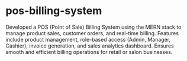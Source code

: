 # pos-billing-system
Developed a POS (Point of Sale) Billing System using the MERN stack to manage product sales, customer orders, and real-time billing. Features include product management, role-based access (Admin, Manager, Cashier), invoice generation, and sales analytics dashboard. Ensures smooth and efficient billing operations for retail or salon businesses.
